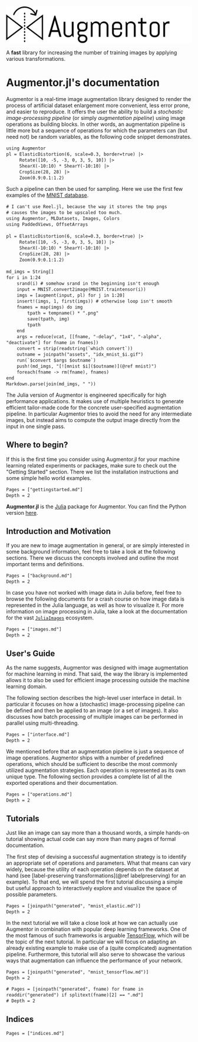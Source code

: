 ![header](https://raw.githubusercontent.com/JuliaML/FileStorage/master/Augmentor/readme/header.png)

A **fast** library for increasing the number of training images
by applying various transformations.

# Augmentor.jl's documentation

Augmentor is a real-time image augmentation library designed to
render the process of artificial dataset enlargement more
convenient, less error prone, and easier to reproduce. It offers
the user the ability to build a *stochastic image-processing
pipeline* (or simply *augmentation pipeline*) using image
operations as building blocks. In other words, an augmentation
pipeline is little more but a sequence of operations for which
the parameters can (but need not) be random variables, as the
following code snippet demonstrates.

```@repl
using Augmentor
pl = ElasticDistortion(6, scale=0.3, border=true) |>
     Rotate([10, -5, -3, 0, 3, 5, 10]) |>
     ShearX(-10:10) * ShearY(-10:10) |>
     CropSize(28, 28) |>
     Zoom(0.9:0.1:1.2)
```

Such a pipeline can then be used for sampling. Here we use the
first few examples of the [MNIST
database](http://yann.lecun.com/exdb/mnist/).

```@eval
# I can't use Reel.jl, because the way it stores the tmp pngs
# causes the images to be upscaled too much.
using Augmentor, MLDatasets, Images, Colors
using PaddedViews, OffsetArrays

pl = ElasticDistortion(6, scale=0.3, border=true) |>
     Rotate([10, -5, -3, 0, 3, 5, 10]) |>
     ShearX(-10:10) * ShearY(-10:10) |>
     CropSize(28, 28) |>
     Zoom(0.9:0.1:1.2)

md_imgs = String[]
for i in 1:24
    srand(i) # somehow srand in the beginning isn't enough
    input = MNIST.convert2image(MNIST.traintensor(i))
    imgs = [augment(input, pl) for j in 1:20]
    insert!(imgs, 1, first(imgs)) # otherwise loop isn't smooth
    fnames = map(imgs) do img
        tpath = tempname() * ".png"
        save(tpath, img)
        tpath
    end
    args = reduce(vcat, [[fname, "-delay", "1x4", "-alpha", "deactivate"] for fname in fnames])
    convert = strip(readstring(`which convert`))
    outname = joinpath("assets", "idx_mnist_$i.gif")
    run(`$convert $args $outname`)
    push!(md_imgs, "[![mnist $i]($outname)](@ref mnist)")
    foreach(fname -> rm(fname), fnames)
end
Markdown.parse(join(md_imgs, " "))
```

The Julia version of Augmentor is engineered specifically for
high performance applications. It makes use of multiple
heuristics to generate efficient tailor-made code for the
concrete user-specified augmentation pipeline. In particular
Augmentor tries to avoid the need for any intermediate images,
but instead aims to compute the output image directly from the
input in one single pass.

## Where to begin?

If this is the first time you consider using Augmentor.jl for
your machine learning related experiments or packages, make sure
to check out the "Getting Started" section. There we list the
installation instructions and some simple hello world examples.

```@contents
Pages = ["gettingstarted.md"]
Depth = 2
```

**Augmentor.jl** is the [Julia](https://julialang.org) package
for Augmentor. You can find the Python version
[here](https://github.com/mdbloice/Augmentor).

## Introduction and Motivation

If you are new to image augmentation in general, or are simply
interested in some background information, feel free to take a
look at the following sections. There we discuss the concepts
involved and outline the most important terms and definitions.

```@contents
Pages = ["background.md"]
Depth = 2
```

In case you have not worked with image data in Julia before, feel
free to browse the following documents for a crash course on how
image data is represented in the Julia language, as well as how
to visualize it. For more information on image processing in
Julia, take a look at the documentation for the vast
[`JuliaImages`](https://juliaimages.github.io/latest/) ecosystem.

```@contents
Pages = ["images.md"]
Depth = 2
```

## User's Guide

As the name suggests, Augmentor was designed with image
augmentation for machine learning in mind. That said, the way the
library is implemented allows it to also be used for efficient
image processing outside the machine learning domain.

The following section describes the high-level user interface in
detail. In particular it focuses on how a (stochastic)
image-processing pipeline can be defined and then be applied to
an image (or a set of images). It also discusses how batch
processing of multiple images can be performed in parallel using
multi-threading.

```@contents
Pages = ["interface.md"]
Depth = 2
```

We mentioned before that an augmentation pipeline is just a
sequence of image operations. Augmentor ships with a number of
predefined operations, which should be sufficient to describe the
most commonly utilized augmentation strategies. Each operation is
represented as its own unique type. The following section
provides a complete list of all the exported operations and their
documentation.

```@contents
Pages = ["operations.md"]
Depth = 2
```

## Tutorials

Just like an image can say more than a thousand words, a simple
hands-on tutorial showing actual code can say more than many
pages of formal documentation.

The first step of devising a successful augmentation strategy is
to identify an appropriate set of operations and parameters. What
that means can vary widely, because the utility of each operation
depends on the dataset at hand (see [label-preserving
transformations](@ref labelpreserving) for an example). To that
end, we will spend the first tutorial discussing a simple but
useful approach to interactively explore and visualize the space
of possible parameters.

```@contents
Pages = [joinpath("generated", "mnist_elastic.md")]
Depth = 2
```

In the next tutorial we will take a close look at how we can
actually use Augmentor in combination with popular deep learning
frameworks. One of the most famous of such frameworks is arguable
[TensorFlow](https://www.tensorflow.org/), which will be the
topic of the next tutorial. In particular we will focus on
adapting an already existing example to make use of a (quite
complicated) augmentation pipeline. Furthermore, this tutorial
will also serve to showcase the various ways that augmentation
can influence the performance of your network.

```@contents
Pages = [joinpath("generated", "mnist_tensorflow.md")]
Depth = 2
```

```@eval
# Pages = [joinpath("generated", fname) for fname in readdir("generated") if splitext(fname)[2] == ".md"]
# Depth = 2
```

## Indices

```@contents
Pages = ["indices.md"]
```
